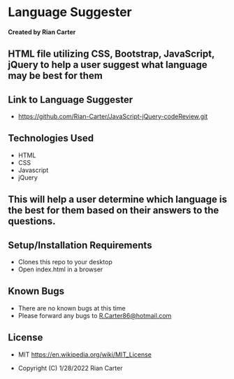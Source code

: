 # Language Suggester

#### Created by Rian Carter

## HTML file utilizing CSS, Bootstrap, JavaScript, jQuery to help a user suggest what language may be best for them

## Link to Language Suggester

* https://github.com/Rian-Carter/JavaScript-jQuery-codeReview.git

## Technologies Used

* HTML
* CSS
* Javascript
* jQuery

## This will help a user determine which language is the best for them based on their answers to the questions.

## Setup/Installation Requirements

* Clones this repo to your desktop
* Open index.html in a browser

## Known Bugs

* There are no known bugs at this time
* Please forward any bugs to R.Carter86@hotmail.com

## License

* MIT https://en.wikipedia.org/wiki/MIT_License

* Copyright (C) 1/28/2022 Rian Carter